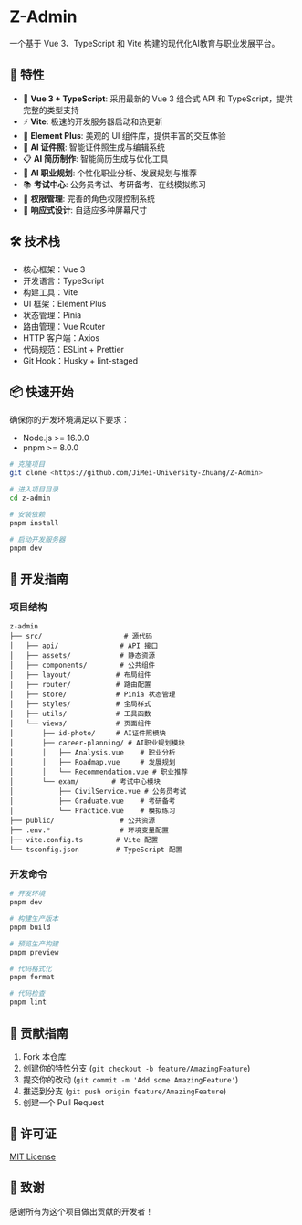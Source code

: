 # Z-Admin

一个基于 Vue 3、TypeScript 和 Vite 构建的现代化AI教育与职业发展平台。

## 🚀 特性

- 🎯 **Vue 3 + TypeScript**: 采用最新的 Vue 3 组合式 API 和 TypeScript，提供完整的类型支持
- ⚡️ **Vite**: 极速的开发服务器启动和热更新
- 🎨 **Element Plus**: 美观的 UI 组件库，提供丰富的交互体验
- 📸 **AI 证件照**: 智能证件照生成与编辑系统
- 📋 **AI 简历制作**: 智能简历生成与优化工具
- 🧭 **AI 职业规划**: 个性化职业分析、发展规划与推荐
- 📚 **考试中心**: 公务员考试、考研备考、在线模拟练习
- 🔐 **权限管理**: 完善的角色权限控制系统
- 📱 **响应式设计**: 自适应多种屏幕尺寸

## 🛠️ 技术栈

- 核心框架：Vue 3
- 开发语言：TypeScript
- 构建工具：Vite
- UI 框架：Element Plus
- 状态管理：Pinia
- 路由管理：Vue Router
- HTTP 客户端：Axios
- 代码规范：ESLint + Prettier
- Git Hook：Husky + lint-staged

## 📦 快速开始

确保你的开发环境满足以下要求：
- Node.js >= 16.0.0
- pnpm >= 8.0.0

```bash
# 克隆项目
git clone <https://github.com/JiMei-University-Zhuang/Z-Admin>

# 进入项目目录
cd z-admin

# 安装依赖
pnpm install

# 启动开发服务器
pnpm dev
```

## 📝 开发指南

### 项目结构
```
z-admin
├── src/                    # 源代码
│   ├── api/               # API 接口
│   ├── assets/            # 静态资源
│   ├── components/        # 公共组件
│   ├── layout/           # 布局组件
│   ├── router/           # 路由配置
│   ├── store/            # Pinia 状态管理
│   ├── styles/           # 全局样式
│   ├── utils/            # 工具函数
│   └── views/            # 页面组件
│       ├── id-photo/     # AI证件照模块
│       ├── career-planning/ # AI职业规划模块
│       │   ├── Analysis.vue    # 职业分析
│       │   ├── Roadmap.vue     # 发展规划
│       │   └── Recommendation.vue # 职业推荐
│       └── exam/        # 考试中心模块
│           ├── CivilService.vue # 公务员考试
│           ├── Graduate.vue    # 考研备考
│           └── Practice.vue    # 模拟练习
├── public/                # 公共资源
├── .env.*                 # 环境变量配置
├── vite.config.ts        # Vite 配置
└── tsconfig.json         # TypeScript 配置
```

### 开发命令

```bash
# 开发环境
pnpm dev

# 构建生产版本
pnpm build

# 预览生产构建
pnpm preview

# 代码格式化
pnpm format

# 代码检查
pnpm lint
```

## 🤝 贡献指南

1. Fork 本仓库
2. 创建你的特性分支 (`git checkout -b feature/AmazingFeature`)
3. 提交你的改动 (`git commit -m 'Add some AmazingFeature'`)
4. 推送到分支 (`git push origin feature/AmazingFeature`)
5. 创建一个 Pull Request

## 📄 许可证

[MIT License](LICENSE)

## 🙏 致谢

感谢所有为这个项目做出贡献的开发者！
